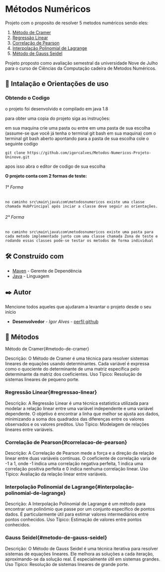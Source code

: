 # Métodos Numéricos
Projeto com o proposito de resolver 5 metodos numéricos sendo eles:

1. [Método de Cramer](#metodo-de-cramer)
2. [Regressão Linear](#regressao-linear)
3. [Correlação de Pearson](#correlacao-de-pearson)
4. [Interpolação Polinomial de Lagrange](#interpolação-polinomial-de-lagrange)
5. [Método de Gauss Seidel](#metodo-de-gauss-seidel)



Projeto proposto como avaliação semestral da universidade Nove de Julho para o curso de Ciências da Computação cadeira de Metodos Numéricos.
## 🚀 Intalação e Orientações de uso

### Obtendo o Codigo
o projeto foi desenvolvido e compilado em java 1.8 

para obter uma copia do projeto siga as instruções:

em sua maquina crie uma pasta ou entre em uma pasta de sua escolha (assume-se que você já tenha o terminal git bash em sua maquina)
com o terminal git bash aberto apontando para a pasta de sua escolha cole o seguinte codigo

```
git clone https://github.com/igorcalves/Metodos-Numericos-Projeto-Uninove.git
```
apos isso abra o editor de codigo de sua escolha

**O projeto conta com 2 formas de teste:**

###### 1° Forma
```
no caminho src\main\java\com\metodosnumericos existe uma classe chamada HubPrincipal após inciar a classe deve seguir as orientações.
``` 

###### 2° Forma
```
no caminho src\main\java\com\metodosnumericos existe uma pasta para cada metodo implementado junto com uma classe chamada Zona de teste e rodando essas classes pode-se testar os metodos de forma individual
``` 

## 🛠️ Construído com

* [Maven](https://maven.apache.org/) - Gerente de Dependência
* [Java](https://www.java.com/pt-BR/) - Linguagem


## ✒️ Autor

Mencione todos aqueles que ajudaram a levantar o projeto desde o seu início

* **Desenvolvedor** - *Igor Alves* - [perfil github](https://github.com/igorcalves)


## 📄 Métodos

Método de Cramer{#metodo-de-cramer}

Descrição: O Método de Cramer é uma técnica para resolver sistemas lineares de equações usando determinantes. Cada variável é expressa como o quociente do determinante de uma matriz específica pelo determinante da matriz dos coeficientes.
Uso Típico: Resolução de sistemas lineares de pequeno porte.


### Regressão Linear{#regressao-linear}
Descrição: A Regressão Linear é uma técnica estatística utilizada para modelar a relação linear entre uma variável independente e uma variável dependente. O objetivo é encontrar a linha que melhor se ajusta aos dados, minimizando a soma dos quadrados das diferenças entre os valores observados e os valores preditos.
Uso Típico: Modelagem de relações lineares entre variáveis.


### Correlação de Pearson{#correlacao-de-pearson}
Descrição: A Correlação de Pearson mede a força e a direção da relação linear entre duas variáveis contínuas. O coeficiente de correlação varia de -1 a 1, onde -1 indica uma correlação negativa perfeita, 1 indica uma correlação positiva perfeita e 0 indica nenhuma correlação linear.
Uso Típico: Avaliação da relação linear entre variáveis.


### Interpolação Polinomial de Lagrange{#interpolação-polinomial-de-lagrange}
Descrição: A Interpolação Polinomial de Lagrange é um método para encontrar um polinômio que passe por um conjunto específico de pontos dados. É particularmente útil para estimar valores intermediários entre pontos conhecidos.
Uso Típico: Estimação de valores entre pontos conhecidos.


### Gauss Seidel{#metodo-de-gauss-seidel}
Descrição: O Método de Gauss Seidel é uma técnica iterativa para resolver sistemas de equações lineares. Ele melhora as soluções a cada iteração, aproximando-se da solução real. É especialmente útil em sistemas grandes.
Uso Típico: Resolução de sistemas lineares de grande porte.

